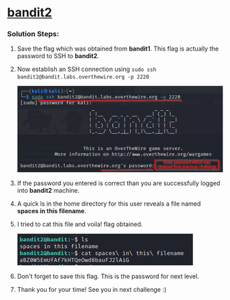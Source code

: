 # [bandit2](https://overthewire.org/wargames/bandit/bandit2.html)

### Solution Steps:

1. Save the flag which was obtained from **bandit1**. This flag is actually the password to SSH to **bandit2**.
2. Now establish an SSH connection using `sudo ssh bandit2@bandit.labs.overthewire.org -p 2220`

   ![Alt text](bandit2-ssh.png)

3. If the password you entered is correct than you are successfully logged into **bandit2** machine.
4. A quick ls in the home directory for this user reveals a file named **spaces in this filename**.
5. I tried to cat this file and voila! flag obtained.

    ![Alt text](bandit2-flag.png)
6. Don't forget to save this flag. This is the password for next level.
7. Thank you for your time! See you in next challenge :)